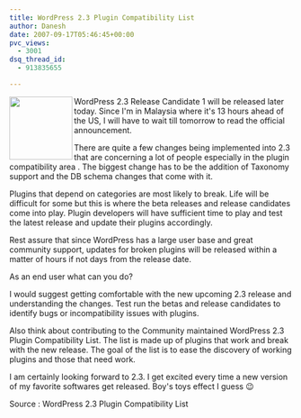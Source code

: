 ```yaml
---
title: WordPress 2.3 Plugin Compatibility List
author: Danesh
date: 2007-09-17T05:46:45+00:00
pvc_views:
  - 3001
dsq_thread_id:
  - 913835655

---
```

<img loading="lazy" src="http://img212.imageshack.us/img212/1458/wp20squarebuttonhm5.gif" align="left" height="112" width="112" />

WordPress 2.3 Release Candidate 1 will be released later today. Since I'm in Malaysia where it's 13 hours ahead of the US, I will have to wait till tomorrow to read the official announcement.

There are quite a few changes being implemented into 2.3 that are concerning a lot of people especially in the plugin compatibility area . The biggest change has to be the addition of Taxonomy support and the DB schema changes that come with it.

Plugins that depend on categories are most likely to break. Life will be difficult for some but this is where the beta releases and release candidates come into play. Plugin developers will have sufficient time to play and test the latest release and update their plugins accordingly.

Rest assure that since WordPress has a large user base and great community support, updates for broken plugins will be released within a matter of hours if not days from the release date.

As an end user what can you do?

I would suggest getting comfortable with the new upcoming 2.3 release and understanding the changes. Test run the betas and release candidates to identify bugs or incompatibility issues with plugins.

Also think about contributing to the Community maintained WordPress 2.3 Plugin Compatibility List. The list is made up of plugins that work and break with the new release. The goal of the list is to ease the discovery of working plugins and those that need work.

I am certainly looking forward to 2.3. I get excited every time a new version of my favorite softwares get released. Boy's toys effect I guess 😉

Source : WordPress 2.3 Plugin Compatibility List